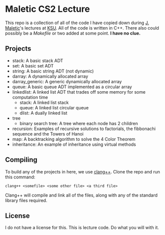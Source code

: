 # Maletic CS2 Lecture

This repo is a collection of all of the code I have copied down during [J. Maletic](http://www.cs.kent.edu/~jmaletic/ "J. Maletic's website")'s lectures at [KSU](https://www.kent.edu/cs "Kent State University").
All of the code is written in C++. There also could possibly be a *Makefile* or two added at some point. **I have no clue.**

## Projects
- stack: A basic stack ADT
- set: A basic set ADT
- string: A basic string ADT (not dynamic)
- darray: A dynamically allocated array
- darray_generic: A generic dynamically allocated array
- queue: A basic queue ADT implemented as a circular array
- linkedlist: A linked list ADT that trades off some memory for some computation time
    - stack: A linked list stack
    - queue: A linked list circular queue
    - dlist: A dually linked list
- tree
    - binary search tree: A tree where each node has 2 children
- recursion: Examples of recursive solutions to factorials, the fibbonachi sequence and the Towers of Hanoi
- map: A backtracking algorithm to solve the 4 Color Theorem
- inheritance: An example of inheritance using virtual methods

## Compiling
To build any of the projects in here, we use [clang++](https://clang.llvm.org/ "clang++ website"). Clone the repo and run this command:
```terminal
clang++ <somefile> <some other file> <a third file>
```

Clang++ will compile and link all of the files, along with any of the standard library files required.

## License
I do not have a license for this. This is lecture code. Do what you will with it.
